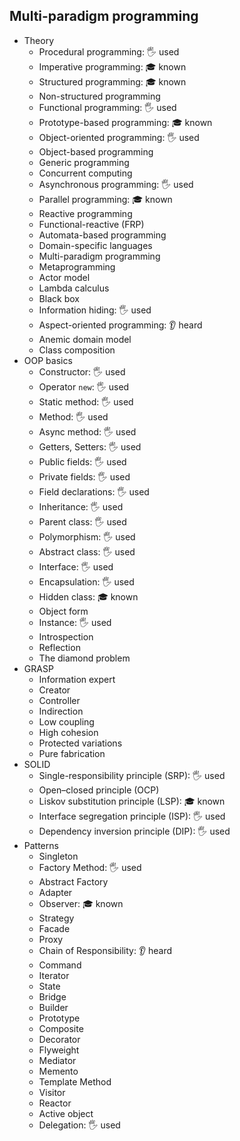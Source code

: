 ## Multi-paradigm programming

- Theory
  - Procedural programming: 🖐️ used
  - Imperative programming: 🎓 known
  - Structured programming: 🎓 known
  - Non-structured programming
  - Functional programming: 🖐️ used
  - Prototype-based programming: 🎓 known
  - Object-oriented programming: 🖐️ used
  - Object-based programming
  - Generic programming
  - Concurrent computing
  - Asynchronous programming: 🖐️ used
  - Parallel programming: 🎓 known
  - Reactive programming
  - Functional-reactive (FRP)
  - Automata-based programming
  - Domain-specific languages
  - Multi-paradigm programming
  - Metaprogramming
  - Actor model
  - Lambda calculus
  - Black box
  - Information hiding: 🖐️ used
  - Aspect-oriented programming: 👂 heard
  - Anemic domain model
  - Class composition
- OOP basics
  - Constructor: 🖐️ used
  - Operator `new`: 🖐️ used
  - Static method: 🖐️ used
  - Method: 🖐️ used
  - Async method: 🖐️ used
  - Getters, Setters: 🖐️ used
  - Public fields: 🖐️ used
  - Private fields: 🖐️ used
  - Field declarations: 🖐️ used
  - Inheritance: 🖐️ used
  - Parent class: 🖐️ used
  - Polymorphism: 🖐️ used
  - Abstract class: 🖐️ used
  - Interface: 🖐️ used
  - Encapsulation: 🖐️ used
  - Hidden class: 🎓 known
  - Object form
  - Instance: 🖐️ used
  - Introspection
  - Reflection
  - The diamond problem
- GRASP
  - Information expert
  - Creator
  - Controller
  - Indirection
  - Low coupling
  - High cohesion
  - Protected variations
  - Pure fabrication
- SOLID
  - Single-responsibility principle (SRP): 🖐️ used
  - Open–closed principle (OCP)
  - Liskov substitution principle (LSP): 🎓 known
  - Interface segregation principle (ISP): 🖐️ used
  - Dependency inversion principle (DIP): 🖐️ used
- Patterns
  - Singleton
  - Factory Method: 🖐️ used
  - Abstract Factory
  - Adapter
  - Observer: 🎓 known
  - Strategy
  - Facade
  - Proxy
  - Chain of Responsibility: 👂 heard
  - Command
  - Iterator
  - State
  - Bridge
  - Builder
  - Prototype
  - Composite
  - Decorator
  - Flyweight
  - Mediator
  - Memento
  - Template Method
  - Visitor
  - Reactor
  - Active object
  - Delegation: 🖐️ used

